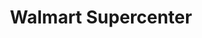 ---
title: "Walmart Supercenter"
url: /spokane/walmart-supercenter-west-wellesley-avenue/
shop: supermarket
---